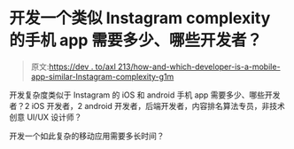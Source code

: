 # 开发一个类似 Instagram complexity 的手机 app 需要多少、哪些开发者？

> 原文:[https://dev . to/axl 213/how-and-which-developer-is-a-mobile-app-similar-Instagram-complexity-g1m](https://dev.to/axl213/how-many-and-which-developers-are-needed-to-develop-a-mobile-app-similar-to-instagram-complexity-g1m)

开发复杂度类似于 Instagram 的 iOS 和 android 手机 app 需要多少、哪些开发者？2 iOS 开发者，2 android 开发者，后端开发者，内容排名算法专员，非技术创意 UI/UX 设计师？

开发一个如此复杂的移动应用需要多长时间？